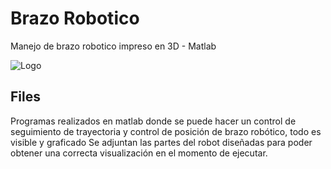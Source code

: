 
# Brazo Robotico
Manejo de brazo robotico impreso en 3D - Matlab




![Logo](https://previews.123rf.com/images/phonlamaiphoto/phonlamaiphoto1701/phonlamaiphoto170100144/70545888-representaci%C3%B3n-3d-brazo-rob%C3%B3tico-blanco-aislado-en-blanco.jpg)




## Files
Programas realizados en matlab donde se puede hacer un control de seguimiento de trayectoria y control de posición de brazo robótico, todo es visible y graficado
Se adjuntan las partes del robot diseñadas para poder obtener una correcta visualización en el momento de ejecutar.
